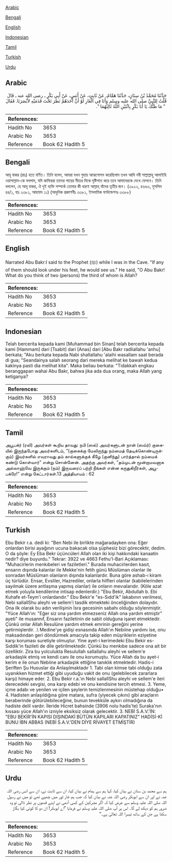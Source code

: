 [Arabic](#arabic)

[Bengali](#bengali)

[English](#english)

[Indonesian](#indonesian)

[Tamil](#tamil)

[Turkish](#turkish)

[Urdu](#urdu)

## Arabic


<div dir="rtl" lang="ar" style={{fontSize:'larger',backgroundColor:'#f8f9fa',padding:20}}>
حَدَّثَنَا مُحَمَّدُ بْنُ سِنَانٍ، حَدَّثَنَا هَمَّامٌ، عَنْ ثَابِتٍ، عَنْ أَنَسٍ، عَنْ أَبِي بَكْرٍ ـ رضى الله عنه ـ قَالَ قُلْتُ لِلنَّبِيِّ صلى الله عليه وسلم وَأَنَا فِي الْغَارِ لَوْ أَنَّ أَحَدَهُمْ نَظَرَ تَحْتَ قَدَمَيْهِ لأَبْصَرَنَا‏.‏ فَقَالَ ‏ "‏ مَا ظَنُّكَ يَا أَبَا بَكْرٍ بِاثْنَيْنِ اللَّهُ ثَالِثُهُمَا ‏"‏‏.‏
</div>
<div style={{backgroundColor:'#f8f9fa',padding:20, marginBottom: 10}}><table> <thead> <tr> <th>References:</th> <th></th> </tr> </thead> <tbody><tr><td>Hadith No</td><td>3653</td></tr><tr><td>Arabic No</td><td>3653</td></tr><tr><td>Reference</td><td>Book 62 Hadith 5</td></tr></tbody></table></div>

## Bengali


<div dir="ltr" lang="bn" style={{fontSize:'larger',backgroundColor:'#f8f9fa',padding:20}}>
আবূ বাকর (রাঃ) হতে বর্ণিত। তিনি বলেন, আমরা যখন গুহায় আত্মগোপন করেছিলাম তখন আমি নবী সাল্লাল্লাহু আলাইহি ওয়াসাল্লাম-কে বললাম, যদি কাফিররা তাদের পায়ের নীচের দিকে দৃষ্টিপাত করে তবে আমাদেরকে দেখে ফেলবে। তিনি বললেন, হে আবূ বাকর, ঐ দুই ব্যক্তি সম্পর্কে তোমার কী ধারণা আল্লাহ্ যাঁদের তৃতীয় জন। (৩৯২২, ৪৬৬৩, মুসলিম ৪৪/১, হাঃ ২৩৮১, আহমাদ ১১) (আধুনিক প্রকাশনীঃ ৩৩৮১, ইসলামিক ফাউন্ডেশনঃ ৩৩৮৮)
</div>
<div style={{backgroundColor:'#f8f9fa',padding:20, marginBottom: 10}}><table> <thead> <tr> <th>References:</th> <th></th> </tr> </thead> <tbody><tr><td>Hadith No</td><td>3653</td></tr><tr><td>Arabic No</td><td>3653</td></tr><tr><td>Reference</td><td>Book 62 Hadith 5</td></tr></tbody></table></div>

## English


<div dir="ltr" lang="en" style={{fontSize:'larger',backgroundColor:'#f8f9fa',padding:20}}>
Narrated Abu Bakr:I said to the Prophet (ﷺ) while I was in the Cave. "If any of them should look under his feet, he would see us." He said, "O Abu Bakr! What do you think of two (persons) the third of whom is Allah?
</div>
<div style={{backgroundColor:'#f8f9fa',padding:20, marginBottom: 10}}><table> <thead> <tr> <th>References:</th> <th></th> </tr> </thead> <tbody><tr><td>Hadith No</td><td>3653</td></tr><tr><td>Arabic No</td><td>3653</td></tr><tr><td>Reference</td><td>Book 62 Hadith 5</td></tr></tbody></table></div>

## Indonesian


<div dir="ltr" lang="id" style={{fontSize:'larger',backgroundColor:'#f8f9fa',padding:20}}>
Telah bercerita kepada kami [Muhammad bin Sinan] telah bercerita kepada kami [Hammam] dari [Tsabit] dari [Anas] dari [Abu Bakr radliallahu 'anhu] berkata; "Aku berkata kepada Nabi shallallahu 'alaihi wasallam saat berada di gua; "Seandainya salah seorang dari mereka melihat ke bawah kedua kakinya pasti dia melihat kita". Maka beliau berkata: "Tidakkah engkau beranggapan wahai Abu Bakr, bahwa jika ada dua orang, maka Allah yang ketiganya?
</div>
<div style={{backgroundColor:'#f8f9fa',padding:20, marginBottom: 10}}><table> <thead> <tr> <th>References:</th> <th></th> </tr> </thead> <tbody><tr><td>Hadith No</td><td>3653</td></tr><tr><td>Arabic No</td><td>3653</td></tr><tr><td>Reference</td><td>Book 62 Hadith 5</td></tr></tbody></table></div>

## Tamil


<div dir="ltr" lang="ta" style={{fontSize:'larger',backgroundColor:'#f8f9fa',padding:20}}>
அபூபக்ர் (ரலி) அவர்கள் கூறிய தாவது: நபி (ஸல்) அவர்களுடன் நான் (ஸவ்ர்) குகையில் இருந்தபோது அவர்களிடம், “(குகைக்கு மேலிருந்து நம்மைத் தேடிக்கொண்டிருக்கும்) இவர்களில் எவராவது தம் கால்களுக்குக் கீழே (குனிந்து) பார்த்தால் நம்மைக் கண்டு கொள்வார்” என்று சொன்னேன். அதற்கு அவர்கள், “தம்முடன் மூன்றாமவனாக அல்லாஹ்வே இருக்கும் (நம்) இருவரைப் பற்றி நீங்கள் என்ன கருதுகிறீர்கள், அபூபக்ரே!” என்று கேட்டார்கள்.13 அத்தியாயம் : 62
</div>
<div style={{backgroundColor:'#f8f9fa',padding:20, marginBottom: 10}}><table> <thead> <tr> <th>References:</th> <th></th> </tr> </thead> <tbody><tr><td>Hadith No</td><td>3653</td></tr><tr><td>Arabic No</td><td>3653</td></tr><tr><td>Reference</td><td>Book 62 Hadith 5</td></tr></tbody></table></div>

## Turkish


<div dir="ltr" lang="tr" style={{fontSize:'larger',backgroundColor:'#f8f9fa',padding:20}}>
Ebu Bekir r.a. dedi ki: "Ben Nebi ile birlikte mağaradayken ona: Eğer onlardan birisi ayağının ucuna bakacak olsa şüphesiz bizi görecektir, dedim. O da şöyle: Ey Eba Bekr üçüncüleri Allah olan iki kişi hakkındaki kanaatin nedir? diye buyurdu." Tekrar: 3922 ve 4663 Fethu'l-Bari Açıklaması: "Muhacirlerin menkıbeleri ve faziletleri." Burada muhacirlerden kasıt, ensarın dışında kalanlar ile Mekke'nin fetih günü Müslüman olanlar ile sonradan Müslüman olanların dışında kalanlardır. Buna göre ashab-ı kiram üç türlüdür. Ensar, Evsliler, Hazrediler, onlarla hilfleri olanlar (kabilelerinden sayılmak üzere antlaşma yapmış olanlar) ile onların mevıalarıdır. (Köle azat etmek yoluyla kendilerine intisap edenlerdir.) "Ebu Bekir, Abdullah b. Ebi Kuhafe et-Teym'i onlardandır." Ebu Bekir'e "es-Sıdd'ik" lakabının verilmesi, Nebi sallallShu aleyhi ve sellem'i tasdik etmekteki önceliğinden dolayıdır. Ona ilk olarak bu adın verilişinin İsra gecesinin sabahı olduğu söylenmiştir. "Yüce Allah'ın: "Eğer siz ona yardım etmezseniz Allah ona yardım etmiştir" ayeti" ile musannıf, Ensarın faziletinin de sabit olduğuna işaret etmektedir. Çünkü onlar Allah Resulüne yardım etmek emrinin gereğini yerine getirmişlerdir. .\ Medine'ye gidişi esnasında Allah'ın Nebiine yardımı ise, onu maksadından geri döndürmek amacıyla takip eden müşriklerin eziyetine karşı koruması suretiyle olmuştur. Yine ayet-i kerimedeki Ebu Bekir es-Sıddik'in fazileti de dile getirilmektedir. Çünkü bu menkıbe sadece ona ait bir özelliktir. Zira bu yolculukta Resulullah sallallahu aleyhi ve sellem'e arkadaşlık etmiş ve kendi canı ile onu korumuştu. Yüce Allah da bu ayet-i kerim e ile onun Nebiine arkadaşlık ettiğine tanıklık etmektedir. Hadis-i Şeriften Şu Hususlar da Anlaşılmaktadır 1. Tabi olan kimse tabi olduğu zata uyanıkken hizmet ettiği gibi uyuduğu vakit de onu (gelebilecek zararlara karşı) himaye eder. 2. Ebu Bekir r.a.'ın Nebi sallallShu aleyhi ve sellem'e ileri derecedeki sevgisi, ona karşı edebi ve onu kendisine tercih etmesi. 3. Yeme, içme adabı ve yenilen ve içilen şeylerin temizlenmesinin müstehap olduğu• 4. Hadisten anlaşıldığına göre matara, sufra (yiyecek çıkını) gibi araçların beraberinde götürülebileceğine, bunun tevekküle aykırı olmadığına da hadiste delil vardır. İleride Hicret bahsinde (3906 nolu hadis'te) Suraka'nın kıssası yüce Allah'ın izniyle eksiksiz olarak gelecektir. 3. NEBİ S.A.V.'İN: "EBU BEKİR'İN KAPISI DIŞINDAKİ BÜTÜN KAPILARI KAPATINIZ" HADİSİ-Kİ BUNU İBN ABBAS (NEBİ S.A.V.'DEN DİYE RİVAYET ETMİŞTİR)
</div>
<div style={{backgroundColor:'#f8f9fa',padding:20, marginBottom: 10}}><table> <thead> <tr> <th>References:</th> <th></th> </tr> </thead> <tbody><tr><td>Hadith No</td><td>3653</td></tr><tr><td>Arabic No</td><td>3653</td></tr><tr><td>Reference</td><td>Book 62 Hadith 5</td></tr></tbody></table></div>

## Urdu


<div dir="rtl" lang="ur" style={{fontSize:'larger',backgroundColor:'#f8f9fa',padding:20}}>
ہم سے محمد بن سنان نے بیان کیا، کہا ہم سے ہمام نے بیان کیا، ان سے ثابت نے، ان سے انس رضی اللہ عنہ نے اور ان سے ابوبکر رضی اللہ عنہ نے بیان کیا کہ جب ہم غار ثور میں چھپے تھے تو میں نے رسول اللہ صلی اللہ علیہ وسلم سے عرض کیا کہ اگر مشرکین کے کسی آدمی نے اپنے قدموں پر نظر ڈالی تو وہ ضرور ہم کو دیکھ لے گا۔ اس پر آپ صلی اللہ علیہ وسلم نے فرمایا ”اے ابوبکر! ان دو کا کوئی کیا بگاڑ سکتا ہے جن کے ساتھ تیسرا اللہ تعالیٰ ہے۔“
</div>
<div style={{backgroundColor:'#f8f9fa',padding:20, marginBottom: 10}}><table> <thead> <tr> <th>References:</th> <th></th> </tr> </thead> <tbody><tr><td>Hadith No</td><td>3653</td></tr><tr><td>Arabic No</td><td>3653</td></tr><tr><td>Reference</td><td>Book 62 Hadith 5</td></tr></tbody></table></div>